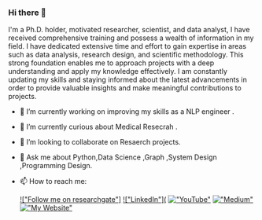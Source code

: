 ### Hi there 👋

I'm  a Ph.D. holder, motivated researcher, scientist, and data analyst, I have received comprehensive training and possess a wealth of information in my field. I have dedicated extensive time and effort to gain expertise in areas such as data analysis, research design, and scientific methodology. This strong foundation enables me to approach projects with a deep understanding and apply my knowledge effectively. I am constantly updating my skills and staying informed about the latest advancements in order to provide valuable insights and make meaningful contributions to projects.


- 🔭 I’m currently working on improving my skills as a NLP engineer .
- 🌱 I’m currently curious about Medical Resecrah .
- 👯 I’m looking to collaborate on Resaerch projects.
- 💬 Ask me about  Python,Data Science ,Graph ,System Design ,Programming Design.
- 📫 How to reach me:

	[!["Follow me on researchgate"]](https://www.researchgate.net/profile/Shaima-Algabli)
  [!["LinkedIn"](](https://www.linkedin.com/in/tarekalabd/)
  [!["YouTube"](https://img.shields.io/youtube/channel/subscribers/UCMQeTJFwpvbeXjLPrd9_eQw?label=TarekAlabd&style=social)](https://youtube.com/TarekAlabd)
  [!["Medium"](https://img.shields.io/badge/Medium-12100E?style=flat&logo=medium&logoColor=white)](https://medium.com/@tarekalabd)
  [!["My Website"](https://img.shields.io/badge/Website-tarekalabd.com-orange)](https://tarekalabd.com)
